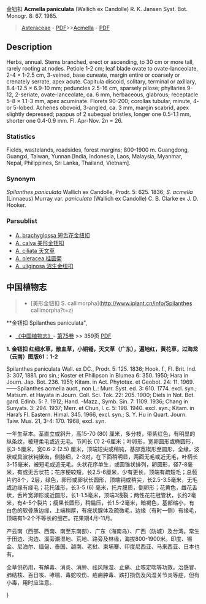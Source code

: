 金钮扣 **Acmella paniculata** (Wallich ex Candolle) R. K. Jansen Syst. Bot. Monogr. 8: 67. 1985.

> [Asteraceae](http://www.iplant.cn/info/Asteraceae?t=foc) - [PDF](http://www.iplant.cn/foc/pdf/Asteraceae.pdf)>>[Acmella](Acmella-金纽扣属.md) - [PDF](http://www.iplant.cn/foc/pdf/Acmella.pdf)

## Description

Herbs, annual. Stems branched, erect or ascending, to 30 cm or more tall, rarely rooting at nodes. Petiole 1-2 cm; leaf blade ovate to ovate-lanceolate, 2-4 × 1-2.5 cm, 3-veined, base cuneate, margin entire or coarsely or crenately serrate, apex acute. Capitula discoid, solitary, terminal or axillary, 8.4-12.5 × 6.9-10 mm; peduncles 2.5-16 cm, sparsely pilose; phyllaries 9-12, 2-seriate, ovate-lanceolate, ca. 6 mm, herbaceous, glabrous; receptacle 5-8 × 1.1-3 mm, apex acuminate. Florets 90-200; corollas tubular, minute, 4- or 5-lobed. Achenes obovoid, 3-angled, ca. 3 mm, margin scabrid, apex slightly depressed; pappus of 2 subequal bristles, longer one 0.5-1.1 mm, shorter one 0.4-0.9 mm. Fl. Apr-Nov. 2*n* = 26.

### Statistics
Fields, wastelands, roadsides, forest margins; 800-1900 m. Guangdong, Guangxi, Taiwan, Yunnan [India, Indonesia, Laos, Malaysia, Myanmar, Nepal, Philippines, Sri Lanka, Thailand, Vietnam].

### Synonym
*Spilanthes paniculata* Wallich ex Candolle, Prodr. 5: 625. 1836; *S. acmella* (Linnaeus) Murray var. *paniculata* (Wallich ex Candolle) C. B. Clarke ex J. D. Hooker.

### Parsublist

* [A.  brachyglossa  短舌花金纽扣](Acmella-brachyglossa-短舌花金纽扣.md)
* [A.  calva  美形金钮扣](Acmella-calva-美形金钮扣.md)
* [A.  ciliata  天文草](Acmella-ciliata-天文草.md)
* [A.  oleracea  桂圆菊](Acmella-oleracea-桂圆菊.md)
* [A.  uliginosa  沼生金纽扣](Acmella-uliginosa-沼生金纽扣.md)

## 中国植物志

> * [美形金钮扣  S.  callimorpha](http://www.iplant.cn/info/Spilanthes callimorpha?t=z)


**金钮扣 Spilanthes paniculata",

* [《中国植物志》](http://www.iplant.cn/frps)- [第75卷](http://www.iplant.cn/frps/vol/75) >> 359页 [PDF](http://www.iplant.cn/frps/pdf/75/359.PDF)


**1. 金钮扣 红细水草，散血草，小铜锤，天文草（广东），遍地红，黄花草，过海龙（云南）图版61：1-2**

Spilanthes paniculata Wall. ex DC., Prodr. 5: 125. 1836; Hook. f., Fl. Brit. Ind. 3: 307, 1881. pro sin.; Koster et Philipson in Blumea 6: 350. 1950; Hara in Journ. Jap. Bot. 236. 1951; Kitam. in Act. Phytotax. et Geobot. 24: 11. 1969. ——Spilanthes acmella auct., non L.: Murr. Syst. ed. 3: 610. 1774. excl. syn.; Matsum. et Hayata in Journ. Coll. Sci. Tok. 22: 205. 1900; Diels in Not. Bot. gard. Edinb. 5: ?. 1912; Hand. -Mazz., Symb. Sin. 7: 1109. 1936; Chang in Sunyats. 3: 294. 1937; Merr. et Chun, l. c. 5: 198. 1940. excl. syn.; Kitam. in Hara’s Fl. Eastern. Himal. 345. 1966, excl. syn.; S. Y. Hu in Quart. Journ. Taiw. Mus. 21, 3-4: 170. 1968, excl. syn.

一年生草本。茎直立或斜升，高15-70 (80) 厘米，多分枝，带紫红色，有明显的纵条纹，被短柔毛或近无毛。节间长 (1) 2-6厘米；叶卵形，宽卵圆形或椭圆形，长3-5厘米，宽0.6-2 (2.5) 厘米，顶端短尖或稍钝，基部宽楔形至圆形，全缘，波状或具波状钝锯齿，侧脉细，2-3对，在下面稍明显，两面无毛或近无毛，叶柄长3-15毫米，被短毛或近无毛。头状花序单生，或圆锥状排列，卵圆形，径7-8毫米，有或无舌状花；花序梗较短，长2.5-6厘米，少有更长，顶端有疏短毛；总苞片约8个，2层，绿色，卵形或卵状长圆形，顶端钝或稍尖，长2.5-3.5毫米，无毛或边缘有缘毛；花托锥形，长3-5 (6) 毫米，托片膜质，倒卵形；花黄色，雌花舌状，舌片宽卵形或近圆形，长1-1.5毫米，顶端3浅裂；两性花花冠管状，长约2毫米，有4-5个裂片；瘦果长圆形，稍扁压，长1.5-2毫米，暗褐色，基部缩小，有白色的软骨质边缘，上端稍厚，有疣状腺体及疏微毛，边缘（有时一侧）有缘毛，顶端有1-2个不等长的细芒。花果期4月-11月。

产云南（西部、西南、南至东南部）、广东（海南岛）、广西（防城）及台湾。常生于田边、沟边、溪旁潮湿地、荒地、路旁及林缘，海拔800-1900米。印度、锡金、尼泊尔、缅甸、泰国、越南、老挝、柬埔寨、印度尼西亚、马来西亚、日本也有。

全草供药用，有解毒、消炎、消肿、祛风除湿、止痛、止咳定喘等功效。治感冒、肺结核、百日咳、哮喘、毒蛇咬伤、疮痈肿毒、跌打损伤及风湿关节炎等症，但有小毒，用时应注意。

}